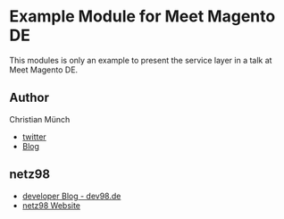 # Example Module for Meet Magento DE

This modules is only an example to present the service layer in a talk at Meet Magento DE.

## Author

Christian Münch

- [twitter](https://twitter.com/cmuench)
- [Blog](https://muench.dev)

## netz98

- [developer Blog - dev98.de](https://dev98.de)
- [netz98 Website](https://netz98.de)

